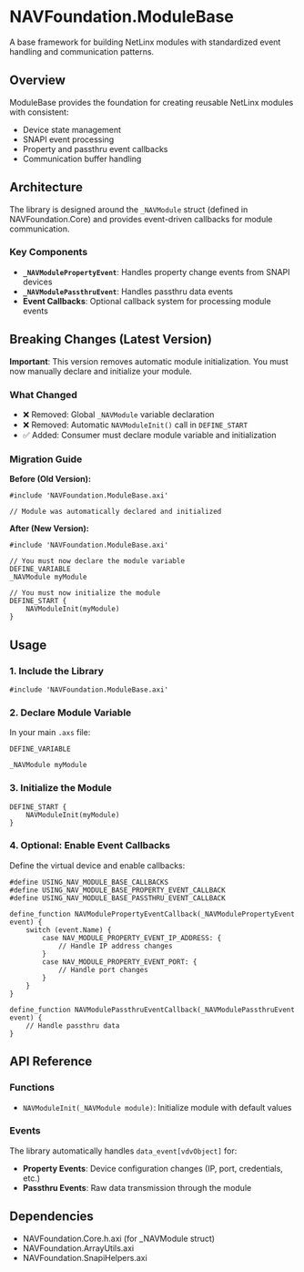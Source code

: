 # NAVFoundation.ModuleBase

A base framework for building NetLinx modules with standardized event handling and communication patterns.

## Overview

ModuleBase provides the foundation for creating reusable NetLinx modules with consistent:

- Device state management
- SNAPI event processing
- Property and passthru event callbacks
- Communication buffer handling

## Architecture

The library is designed around the `_NAVModule` struct (defined in NAVFoundation.Core) and provides event-driven callbacks for module communication.

### Key Components

- **`_NAVModulePropertyEvent`**: Handles property change events from SNAPI devices
- **`_NAVModulePassthruEvent`**: Handles passthru data events
- **Event Callbacks**: Optional callback system for processing module events

## Breaking Changes (Latest Version)

**Important**: This version removes automatic module initialization. You must now manually declare and initialize your module.

### What Changed

- ❌ Removed: Global `_NAVModule` variable declaration
- ❌ Removed: Automatic `NAVModuleInit()` call in `DEFINE_START`
- ✅ Added: Consumer must declare module variable and initialization

### Migration Guide

**Before (Old Version):**

```netlinx
#include 'NAVFoundation.ModuleBase.axi'

// Module was automatically declared and initialized
```

**After (New Version):**

```netlinx
#include 'NAVFoundation.ModuleBase.axi'

// You must now declare the module variable
DEFINE_VARIABLE
_NAVModule myModule

// You must now initialize the module
DEFINE_START {
    NAVModuleInit(myModule)
}
```

## Usage

### 1. Include the Library

```netlinx
#include 'NAVFoundation.ModuleBase.axi'
```

### 2. Declare Module Variable

In your main `.axs` file:

```netlinx
DEFINE_VARIABLE

_NAVModule myModule
```

### 3. Initialize the Module

```netlinx
DEFINE_START {
    NAVModuleInit(myModule)
}
```

### 4. Optional: Enable Event Callbacks

Define the virtual device and enable callbacks:

```netlinx
#define USING_NAV_MODULE_BASE_CALLBACKS
#define USING_NAV_MODULE_BASE_PROPERTY_EVENT_CALLBACK
#define USING_NAV_MODULE_BASE_PASSTHRU_EVENT_CALLBACK

define_function NAVModulePropertyEventCallback(_NAVModulePropertyEvent event) {
    switch (event.Name) {
        case NAV_MODULE_PROPERTY_EVENT_IP_ADDRESS: {
            // Handle IP address changes
        }
        case NAV_MODULE_PROPERTY_EVENT_PORT: {
            // Handle port changes
        }
    }
}

define_function NAVModulePassthruEventCallback(_NAVModulePassthruEvent event) {
    // Handle passthru data
}
```

## API Reference

### Functions

- `NAVModuleInit(_NAVModule module)`: Initialize module with default values

### Events

The library automatically handles `data_event[vdvObject]` for:

- **Property Events**: Device configuration changes (IP, port, credentials, etc.)
- **Passthru Events**: Raw data transmission through the module

## Dependencies

- NAVFoundation.Core.h.axi (for \_NAVModule struct)
- NAVFoundation.ArrayUtils.axi
- NAVFoundation.SnapiHelpers.axi
